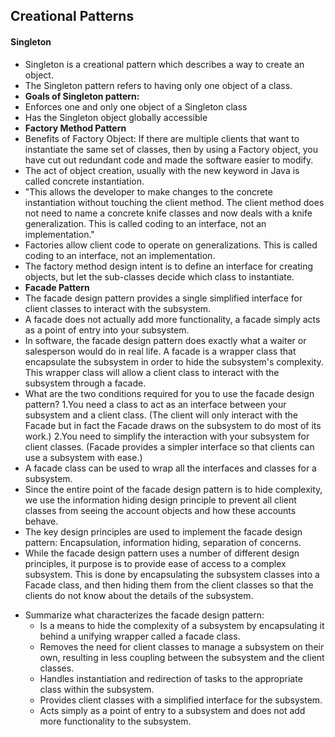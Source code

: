 ## Creational Patterns

#### Singleton
- Singleton is a creational pattern which describes a way to create an object.
- The Singleton pattern refers to having only one object of a class.
- **Goals of Singleton pattern:**
- Enforces one and only one object of a Singleton class
- Has the Singleton object globally accessible
- **Factory Method Pattern**
- Benefits of Factory Object: If there are multiple clients that want to instantiate the same set of classes, then by using a Factory object, you have cut out redundant code and made the software easier to modify.
- The act of object creation, usually with the new keyword in Java is called concrete instantiation.
- "This allows the developer to make changes to the concrete instantiation without touching the client method. The client method does not need to name a concrete knife classes and now deals with a knife generalization. This is called coding to an interface, not an implementation."
- Factories allow client code to operate on generalizations. This is called coding to an interface, not an implementation. 
- The factory method design intent is to define an interface for creating objects, but let the sub-classes decide which class to instantiate.
- **Facade Pattern**
- The facade design pattern provides a single simplified interface for client classes to interact with the subsystem.
- A facade does not actually add more functionality, a facade simply acts as a point of entry into your subsystem. 
- In software, the facade design pattern does exactly what a waiter or salesperson would do in real life. A facade is a wrapper class that encapsulate the subsystem in order to hide the subsystem's complexity. This wrapper class will allow a client class to interact with the subsystem through a facade. 
- What are the two conditions required for you to use the facade design pattern? 1.You need a class to act as an interface between your subsystem and a client class. (The client will only interact with the Facade but in fact the Facade draws on the subsystem to do most of its work.) 2.You need to simplify the interaction with your subsystem for client classes. (Facade provides a simpler interface so that clients can use a subsystem with ease.)
- A facade class can be used to wrap all the interfaces and classes for a subsystem.
- Since the entire point of the facade design pattern is to hide complexity, we use the information hiding design principle to prevent all client classes from seeing the account objects and how these accounts behave. 
- The key design principles are used to implement the facade design pattern: 
Encapsulation, information hiding, separation of concerns.
- While the facade design pattern uses a number of different design principles, it purpose is to provide ease of access to a complex subsystem. This is done by encapsulating the subsystem classes into a Facade class, and then hiding them from the client classes so that the clients do not know about the details of the subsystem. 
* Summarize what characterizes the facade design pattern:
  * Is a means to hide the complexity of a subsystem by encapsulating it behind a unifying wrapper called a facade class.
  * Removes the need for client classes to manage a subsystem on their own, resulting in less coupling between the subsystem and the client classes.
  * Handles instantiation and redirection of tasks to the appropriate class within the subsystem.
  * Provides client classes with a simplified interface for the subsystem.
  * Acts simply as a point of entry to a subsystem and does not add more functionality to the subsystem.


